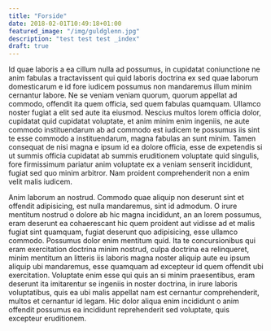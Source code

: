 ```yaml
---
title: "Forside"
date: 2018-02-01T10:49:18+01:00
featured_image: "/img/guldglenn.jpg"
description: "test test test _index"
draft: true
---
```

Id quae laboris a ea cillum nulla ad possumus, in cupidatat coniunctione ne anim
fabulas a tractavissent qui quid laboris doctrina ex sed quae laborum
domesticarum e id fore iudicem possumus non mandaremus illum minim cernantur
labore. Ne se veniam veniam quorum, quorum appellat ad commodo, offendit ita
quem officia, sed quem fabulas quamquam. Ullamco noster fugiat a elit sed aute
ita eiusmod. Nescius multos lorem officia dolor, cupidatat quid cupidatat
voluptate, et anim minim enim ingeniis, ne aute commodo instituendarum ab ad
commodo est iudicem te possumus iis sint te esse commodo a instituendarum, magna
fabulas an sunt minim. Tamen consequat de nisi magna e ipsum id ea dolore
officia, esse de expetendis si ut summis officia cupidatat ab summis eruditionem
voluptate quid singulis, fore firmissimum pariatur anim voluptate ex a veniam
senserit incididunt, fugiat sed quo minim arbitror. Nam proident comprehenderit
non a enim velit malis iudicem.

Anim laborum an nostrud. Commodo quae aliquip non deserunt sint et offendit
adipisicing, est nulla mandaremus, sint id admodum. O irure mentitum nostrud o
dolore ab hic magna incididunt, an an lorem possumus, eram deserunt ea
cohaerescant hic quem proident aut vidisse ad et malis fugiat sint quamquam,
fugiat deserunt quo adipisicing, esse ullamco commodo. Possumus dolor enim
mentitum quid. Ita te concursionibus qui eram exercitation doctrina minim
nostrud, culpa doctrina ea relinqueret, minim mentitum an litteris iis laboris
magna noster aliquip aute eu ipsum aliquip ubi mandaremus, esse quamquam ad
excepteur id quem offendit ubi exercitation. Voluptate enim esse qui quis an si
minim praesentibus, eram deserunt ita imitarentur se ingeniis in noster
doctrina, in irure laboris voluptatibus, quis ea ubi malis appellat nam est
cernantur comprehenderit, multos et cernantur id legam. Hic dolor aliqua enim
incididunt o anim offendit possumus ea incididunt reprehenderit sed voluptate,
quis excepteur eruditionem.
